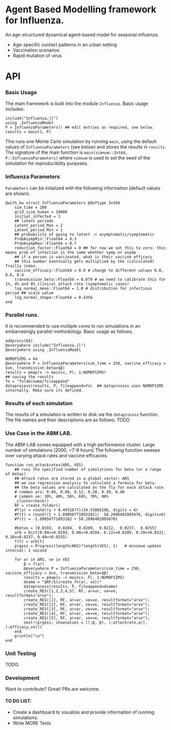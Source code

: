 # Agent Based Modelling framework for Influenza. 

An age-structured dynamical agent-based model for seasonal influenza. 

  - Age-specific contact patterns in an urban setting
  - Vaccination scenarios
  - Rapid mutation of virus

# API
### Basic Usage
The main framework is built into the module `Influenza`. Basic usage includes:
```
include("Influenza.jl")
using .InfluenzaModel
P = InfluenzaParameters() ## edit entries as required, see below. 
results = main(1, P)
```
This runs one Monte Carlo simulation by running `main`, using the default values of `InfluenzaParameters` (see below) and stores the results in `results`. The signature of the main function is `main(simnum::Int64, P::InfluenzaParameters)` where `simnum` is used to set the seed of the simulation for reproducibility purposes. 

### Influenza Parameters
`Parameters` can be initalized with the following information (default values are shown).  
```
@with_kw struct InfluenzaParameters @deftype Int64
    sim_time = 200
    grid_size_human = 10000
    initial_infected = 1
    ## latent periods
    Latent_period_Max = 2
    Latent_period_Min = 1
    ## probability of going to latent -> asymptomatic/symptomatic
    ProbAsympMin::Float64 = 0.3
    ProbAsympMax::Float64 = 0.7
    reduction_factor::Float64 = 0 ## for now we set this to zero: this means prob of infection is the same whether symp or asymp
    ## if a person is vaccinated, what is their vaccine efficacy 
    ## this number eventually gets multiplied by the (calculated) frailty index.
    vaccine_efficacy::Float64 = 0.0 # change to different values 0.8, 0.6, 0.4
    transmission_beta::Float64 = 0.079 # we need to calibrate this for 1%, 4% and 8% clinical attack rate (symptomatic cases)
    log_normal_mean::Float64 = 1.0 # distribution for infectious period ## scale value
    log_normal_shape::Float64 = 0.4356
end
```
### Parallel runs. 
It is recommended to use multiple cores to run simulations in an embarrasingly parallel methodology. Basic usage as follows.
```
addprocs(64)
@everywhere include("Influenza.jl")
@everywhere using .InfluenzaModel

NUMOFSIMS = 64
@everywhere P = InfluenzaParameters(sim_time = 250, vaccine_efficacy = $ve, transmission_beta=$β)          
results = pmap(x -> main(x, P), 1:NUMOFSIMS)
## saving the results
fn = "foldername/fileappend"
dataprocess(results, P, fileappend=fn)  ## dataprocess uses NUMOFSIMS internally. Make sure its defined. 
```
### Results of each simulation 
The results of a simulation is written to disk via the `dataprocess` function. The file names and their descriptions are as follows:
TODO

### Use Case in the ABM LAB. 
The ABM-LAB comes equipped with a high performance cluster. Large number of simulations (2000, ~7-9 hours) 
The following function sweeps over varying attack rates and vaccine efficacies. 
```
function run_attackrates(ARS, VES)
    ## runs the specified number of simulations for beta (or a range of betas) 
    ## Attack rates are stored in a global vector: ARS
    ## we use regression analysis to calculate a formula for beta. 
    ## the beta values are calculated on the fly for each attack rate
    # common ars: 0.04, 0.08, 0.12, 0.20, 0.30, 0.40
    # common ve: 30%, 40%, 50%, 60%, 70%, 80%
    _clustercheck()
    RF = create_folder()
    #f(y) = round((y + 0.4931677)/24.53868186, digits = 6)  
    #f(t) = round((t + 1.09056771093182)/  58.2096402005676, digits=6)
    #f(t) = -1.09056771093182 + 58.2096402005676t
    
    #betas = [0.0193,  0.0204,  0.0209,  0.0222,  0.0237,  0.0255]
    arb = Dict(0.04=>0.0193, 0.08=>0.0204, 0.12=>0.0209, 0.20=>0.0222, 0.30=>0.0237, 0.40=>0.0255)
    f(t) = arb[t]
    prgess = Progress(length(ARS)*length(VES), 1)   # minimum update interval: 1 second

    for ar in ARS, ve in VES        
        β = f(ar)         
        @everywhere P = InfluenzaParameters(sim_time = 250, vaccine_efficacy = $ve, transmission_beta=$β)          
        results = pmap(x -> main(x, P), 1:NUMOFSIMS)
        dname = "$RF/$(create_fn(ar, ve))"
        dataprocess(results, P, fileappend=dname)
        create_RES([1,2,3,4,5], RF, ar=ar, ve=ve, resultformat="arve");
        create_RES([1], RF, ar=ar, ve=ve, resultformat="arve");
        create_RES([2], RF, ar=ar, ve=ve, resultformat="arve");
        create_RES([3], RF, ar=ar, ve=ve, resultformat="arve");
        create_RES([4], RF, ar=ar, ve=ve, resultformat="arve");
        create_RES([5], RF, ar=ar, ve=ve, resultformat="arve");
        next!(prgess; showvalues = [(:β, β), (:attackrate,ar), (:efficacy,ve)])
    end
    println("\n")   
end
```

### Unit Testing 
TODO. 

### Development
Want to contribute? Great! PRs are welcome. 
#### TO DO LIST: 
- Create a dashboard to visualize and provide information of running simulations. 
 - Write MORE Tests


